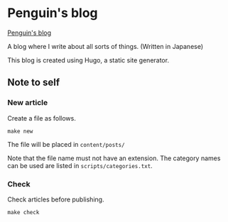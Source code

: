 # Penguin's blog

[Penguin's blog](https://penguin-note.tech/)

A blog where I write about all sorts of things.
(Written in Japanese)

This blog is created using Hugo, a static site generator.


## Note to self

### New article

Create a file as follows.

```
make new
```

The file will be placed in `content/posts/`

Note that the file name must not have an extension. The category names can be used are listed in `scripts/categories.txt`.

### Check

Check articles before publishing.

```
make check
```
